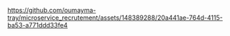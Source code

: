 
https://github.com/oumayma-tray/microservice_recrutement/assets/148389288/20a441ae-764d-4115-ba53-a771ddd33fe4
